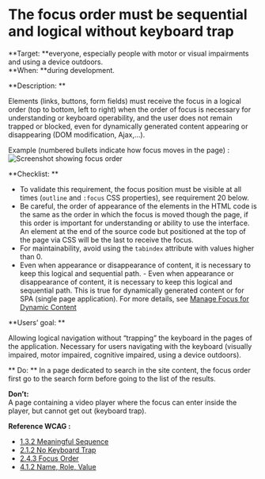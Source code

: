 # The focus order must be sequential and logical without keyboard trap

<script>$(document).ready(function () {
    setBreadcrumb([
        {"label":"WCAG criteria by project phase - Developers", "url": "./incontournables.html#dev"},
        {"label":"The focus order must be sequential and logical without keyboard trap"}
    ]);
});</script>

<span data-menuitem="incontournables"></span>


**Target: **everyone, especially people with motor or visual impairments and using a device outdoors.  
**When: **during development.

**Description: **

Elements (links, buttons, form fields) must receive the focus in a logical order (top to bottom, left to right) when the order of focus is necessary for understanding or keyboard operability, and the user does not remain trapped or blocked, even for dynamically generated content appearing or disappearing (DOM modification, Ajax,…). 

Example (numbered bullets indicate how focus moves in the page) :  
![Screenshot showing focus order](./images/focus/focus-order.png)

**Checklist: **

- To validate this requirement, the focus position must be visible at all times (`outline` and `:focus` <abbr>CSS</abbr>  properties), see requirement 20 below.
- Be careful, the order of appearance of the elements in the <abbr>HTML</abbr> code is the same as the order in which the focus is moved though the page, if this order is important for understanding or ability to use the interface. An element at the end of the source code but positioned at the top of the page via <abbr>CSS</abbr> will be the last to receive the focus.
- For maintainability, avoid using the `tabindex` attribute with values higher than 0.
- Even when appearance or disappearance of content, it is necessary to keep this logical and sequential path. - Even when appearance or disappearance of content, it is necessary to keep this logical and sequential path. This is true for dynamically generated content or for <abbr>SPA</abbr> (single page application). For more details, see [Manage Focus for Dynamic Content](./exemples/dynFocus/index.html)

**Users’ goal: **

Allowing logical navigation without “trapping” the keyboard in the pages of the application. Necessary for users navigating with the keyboard (visually impaired, motor impaired, cognitive impaired, using a device outdoors).

** Do: **
In a page dedicated to search in the site content, the focus order first go to the search form before going to the list of the results.

**Don’t:**     
A page containing a video player where the focus can enter inside the player, but cannot get out (keyboard trap).        

**Reference <abbr>WCAG</abbr>&nbsp;:**
- [1.3.2 Meaningful Sequence](https://www.w3.org/TR/WCAG21/#meaningful-sequence)
- [2.1.2 No Keyboard Trap](https://www.w3.org/TR/WCAG21/#no-keyboard-trap)
- [2.4.3 Focus Order](https://www.w3.org/TR/WCAG21/#focus-order)
- [4.1.2 Name, Role, Value](https://www.w3.org/TR/WCAG21/#name-role-value)

<!--  This file is part of a11y-guidelines | Our vision of mobile & web accessibility guidelines and best practices, with valid/invalid examples.
 Copyright (C) 2016  Orange SA
 See the Creative Commons Legal Code Attribution-ShareAlike 3.0 Unported License for more details (LICENSE file). -->